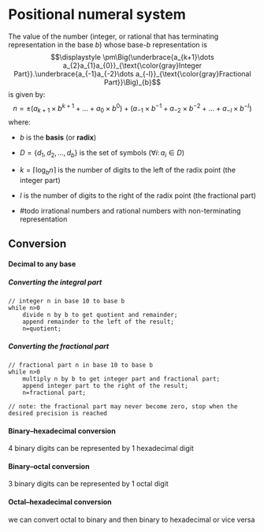 # Positional numeral system

The value of the number (integer, or rational that has terminating representation in the base $b$) whose base-$b$ representation is $$\displaystyle \pm\Big(\underbrace{a_{k+1}\dots a_{2}a_{1}a_{0}}_{\text{\color{gray}Integer Part}}.\underbrace{a_{-1}a_{-2}\dots a_{-l}}_{\text{\color{gray}Fractional Part}}\Big)_{b}$$ is given by:
$$n=\pm \Big(a_{k+1}\times b^{k+1}+\dots+a_{0}\times b^{0}\Big)+\Big(a_{-1}\times b^{-1}+a_{-2}\times b^{-2}+\dots+a_{-l}\times b^{-l} \Big)$$
where:
- $b$ is the **basis** (or **radix**)
- $D=\{d_{1},d_{2},\dots,d_{b}\}$ is the set of symbols ($\displaystyle  \forall i\colon a_{i}\in D$)
- $k=\lceil {\log_{b}n} \rceil$ is the number of digits to the left of the radix point (the integer part)
- $l$ is the number of digits to the right of the radix point (the fractional part)


- #todo irrational numbers and rational numbers with non-terminating representation


## Conversion 

#### Decimal to any base 

##### Converting the integral part 

```
// integer n in base 10 to base b
while n>0
	divide n by b to get quotient and remainder;
	append remainder to the left of the result;
	n=quotient;
```

##### Converting the fractional part 

```
// fractional part n in base 10 to base b
while n>0
	multiply n by b to get integer part and fractional part;
	append integer part to the right of the result;
	n=fractional part;

// note: the fractional part may never become zero, stop when the desired precision is reached
```


#### Binary–hexadecimal conversion

4 binary digits can be represented by 1 hexadecimal digit

#### Binary–octal conversion

3 binary digits can be represented by 1 octal digit

#### Octal–hexadecimal conversion

we can convert octal to binary and then binary to hexadecimal or vice versa

